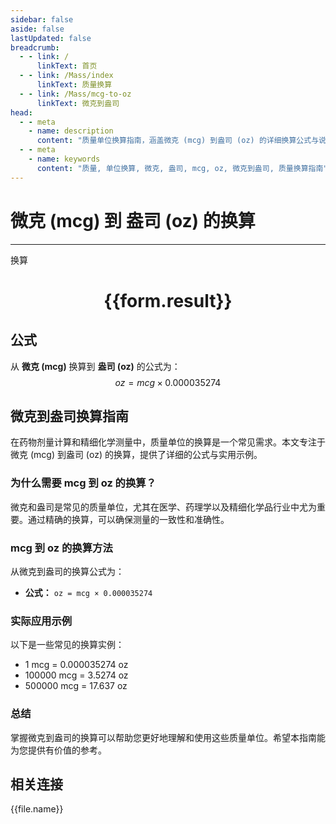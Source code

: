 ```yaml
---
sidebar: false
aside: false
lastUpdated: false
breadcrumb:
  - - link: /
      linkText: 首页
  - - link: /Mass/index
      linkText: 质量换算
  - - link: /Mass/mcg-to-oz
      linkText: 微克到盎司
head:
  - - meta
    - name: description
      content: "质量单位换算指南，涵盖微克 (mcg) 到盎司 (oz) 的详细换算公式与说明。"
  - - meta
    - name: keywords
      content: "质量, 单位换算, 微克, 盎司, mcg, oz, 微克到盎司, 质量换算指南"
---
```

# 微克 (mcg) 到 盎司 (oz) 的换算
---
<script setup>
import { onMounted, reactive, inject, ref } from 'vue'
import { NButton, NForm, NFormItem, NInput, NInputNumber, NSelect, NCard, useMessage,NGrid ,NGi } from 'naive-ui'
import { defineClientComponent } from 'vitepress'
import { Mass } from '../../files';

const convert = inject('convert')

const form = reactive({
  number: null,
  result: '',
})

const convertHandler = () => {
  if (form.number !== null && !isNaN(form.number)) {
    const convertedValue = parseFloat(form.number) * 0.000035274
    form.result = `${form.number}mcg = ${convertedValue.toFixed(7)}oz`
  } else {
    form.result = '请输入有效的数值。'
  }
}
</script>

<n-form size="large" :model="form">
  <n-form-item label="微克 (mcg)">
    <n-input-number v-model:value="form.number" placeholder="输入微克" style="width: 100%" />
  </n-form-item>
  <n-form-item>
    <n-button type="primary" @click="convertHandler" block>换算</n-button>
  </n-form-item>
</n-form>

<n-card  embedded :bordered="false" hoverable>
  <div  style="text-align:center">
    <h1>{{form.result}}</h1>
  </div>
</n-card>

## 公式

从 **微克 (mcg)** 换算到 **盎司 (oz)** 的公式为：
$$ oz = mcg \times 0.000035274 $$

## 微克到盎司换算指南

在药物剂量计算和精细化学测量中，质量单位的换算是一个常见需求。本文专注于微克 (mcg) 到盎司 (oz) 的换算，提供了详细的公式与实用示例。

### 为什么需要 mcg 到 oz 的换算？

微克和盎司是常见的质量单位，尤其在医学、药理学以及精细化学品行业中尤为重要。通过精确的换算，可以确保测量的一致性和准确性。

### mcg 到 oz 的换算方法

从微克到盎司的换算公式为：

- **公式：** `oz = mcg × 0.000035274`

### 实际应用示例

以下是一些常见的换算实例：

- 1 mcg = 0.000035274 oz
- 100000 mcg = 3.5274 oz
- 500000 mcg = 17.637 oz

### 总结

掌握微克到盎司的换算可以帮助您更好地理解和使用这些质量单位。希望本指南能为您提供有价值的参考。

## 相关连接
<n-grid x-gap="12" :cols="4">
  <n-gi v-for="(file, index) in Mass" :key="index">
    <n-button
      text
      tag="a"
      :href="file.path"
      type="primary"
    >
      {{file.name}}
    </n-button>
  </n-gi>
</n-grid>